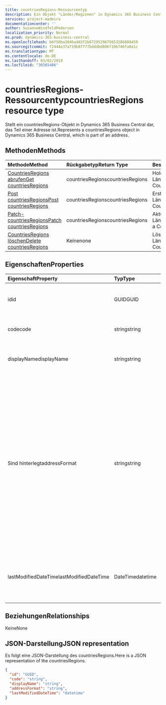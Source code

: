 ```yaml
---
title: countriesRegions-Ressourcentyp
description: Ein Objekt "Länder/Regionen" in Dynamics 365 Business Central.
services: project-madeira
documentationcenter: ''
author: SusanneWindfeldPedersen
localization_priority: Normal
ms.prod: dynamics-365-business-central
ms.openlocfilehash: b6f50ba3046a402f2b8729529675653286808459
ms.sourcegitcommit: f2444a37a719b87777bdddbd086f106746fa0a1c
ms.translationtype: MT
ms.contentlocale: de-DE
ms.lasthandoff: 03/02/2019
ms.locfileid: "30365486"
---
```

# <a name="countriesregions-resource-type"></a><span data-ttu-id="16f37-103">countriesRegions-Ressourcentyp</span><span class="sxs-lookup"><span data-stu-id="16f37-103">countriesRegions resource type</span></span>
<span data-ttu-id="16f37-104">Stellt ein countriesRegions-Objekt in Dynamics 365 Business Central dar, das Teil einer Adresse ist.</span><span class="sxs-lookup"><span data-stu-id="16f37-104">Represents a countriesRegions object in Dynamics 365 Business Central, which is part of an address.</span></span>

## <a name="methods"></a><span data-ttu-id="16f37-105">Methoden</span><span class="sxs-lookup"><span data-stu-id="16f37-105">Methods</span></span>

| <span data-ttu-id="16f37-106">Methode</span><span class="sxs-lookup"><span data-stu-id="16f37-106">Method</span></span>                                                              | <span data-ttu-id="16f37-107">Rückgabetyp</span><span class="sxs-lookup"><span data-stu-id="16f37-107">Return Type</span></span>    |<span data-ttu-id="16f37-108">Beschreibung</span><span class="sxs-lookup"><span data-stu-id="16f37-108">Description</span></span>                |
|:--------------------------------------------------------------------|:---------------|:--------------------------|
|[<span data-ttu-id="16f37-109">CountriesRegions abrufen</span><span class="sxs-lookup"><span data-stu-id="16f37-109">Get countriesRegions</span></span>](../api/dynamics-countriesregions-get.md)      |<span data-ttu-id="16f37-110">countriesRegions</span><span class="sxs-lookup"><span data-stu-id="16f37-110">countriesRegions</span></span>|<span data-ttu-id="16f37-111">Holen Sie sich eine Länder/Regionen.</span><span class="sxs-lookup"><span data-stu-id="16f37-111">Get a Countries/Regions.</span></span>   |
|[<span data-ttu-id="16f37-112">Post countriesRegions</span><span class="sxs-lookup"><span data-stu-id="16f37-112">Post countriesRegions</span></span>](../api/dynamics-create-countriesregions.md)  |<span data-ttu-id="16f37-113">countriesRegions</span><span class="sxs-lookup"><span data-stu-id="16f37-113">countriesRegions</span></span>|<span data-ttu-id="16f37-114">Erstellen Sie eine Länder/Regionen.</span><span class="sxs-lookup"><span data-stu-id="16f37-114">Create a Countries/Regions.</span></span>|
|[<span data-ttu-id="16f37-115">Patch-countriesRegions</span><span class="sxs-lookup"><span data-stu-id="16f37-115">Patch countriesRegions</span></span>](../api/dynamics-countriesregions-update.md) |<span data-ttu-id="16f37-116">countriesRegions</span><span class="sxs-lookup"><span data-stu-id="16f37-116">countriesRegions</span></span>|<span data-ttu-id="16f37-117">Aktualisieren Sie eine Länder/Regionen.</span><span class="sxs-lookup"><span data-stu-id="16f37-117">Update a Countries/Regions.</span></span>|
|[<span data-ttu-id="16f37-118">CountriesRegions löschen</span><span class="sxs-lookup"><span data-stu-id="16f37-118">Delete countriesRegions</span></span>](../api/dynamics-countriesregions-delete.md)|<span data-ttu-id="16f37-119">Keine</span><span class="sxs-lookup"><span data-stu-id="16f37-119">none</span></span>            |<span data-ttu-id="16f37-120">Löschen Sie eine Länder/Regionen.</span><span class="sxs-lookup"><span data-stu-id="16f37-120">Delete a Countries/Regions.</span></span>|

## <a name="properties"></a><span data-ttu-id="16f37-121">Eigenschaften</span><span class="sxs-lookup"><span data-stu-id="16f37-121">Properties</span></span>
| <span data-ttu-id="16f37-122">Eigenschaft</span><span class="sxs-lookup"><span data-stu-id="16f37-122">Property</span></span>       | <span data-ttu-id="16f37-123">Typ</span><span class="sxs-lookup"><span data-stu-id="16f37-123">Type</span></span>       |<span data-ttu-id="16f37-124">Beschreibung</span><span class="sxs-lookup"><span data-stu-id="16f37-124">Description</span></span>                                                  |
|:---------------|:-----------|:------------------------------------------------------------|
|<span data-ttu-id="16f37-125">id</span><span class="sxs-lookup"><span data-stu-id="16f37-125">id</span></span>              |<span data-ttu-id="16f37-126">GUID</span><span class="sxs-lookup"><span data-stu-id="16f37-126">GUID</span></span>        |<span data-ttu-id="16f37-127">Die eindeutige ID des Landes/der Region.</span><span class="sxs-lookup"><span data-stu-id="16f37-127">The unique ID of the country/region.</span></span> <span data-ttu-id="16f37-128">Nicht bearbeitbar.</span><span class="sxs-lookup"><span data-stu-id="16f37-128">Non-editable.</span></span>           |
|<span data-ttu-id="16f37-129">code</span><span class="sxs-lookup"><span data-stu-id="16f37-129">code</span></span>            |<span data-ttu-id="16f37-130">string</span><span class="sxs-lookup"><span data-stu-id="16f37-130">string</span></span>      |<span data-ttu-id="16f37-131">Gibt den Code des Landes/der Region an.</span><span class="sxs-lookup"><span data-stu-id="16f37-131">Specifies the code of the country/region.</span></span>                    |
|<span data-ttu-id="16f37-132">displayName</span><span class="sxs-lookup"><span data-stu-id="16f37-132">displayName</span></span>     |<span data-ttu-id="16f37-133">string</span><span class="sxs-lookup"><span data-stu-id="16f37-133">string</span></span>      |<span data-ttu-id="16f37-134">Gibt den Anzeigenamen des Landes/der Region an.</span><span class="sxs-lookup"><span data-stu-id="16f37-134">Specifies the display name of the country/region.</span></span>            |
|<span data-ttu-id="16f37-135">Sind hinterlegt</span><span class="sxs-lookup"><span data-stu-id="16f37-135">addressFormat</span></span>   |<span data-ttu-id="16f37-136">string</span><span class="sxs-lookup"><span data-stu-id="16f37-136">string</span></span>      |<span data-ttu-id="16f37-137">Gibt das Format der Adresse an, die auf externen Dokumenten angezeigt wird.</span><span class="sxs-lookup"><span data-stu-id="16f37-137">Specifies the format of the address that is displayed on external-facing documents.</span></span> <span data-ttu-id="16f37-138">Sie verknüpfen ein Adressformat mit einem Land/Regionscode, sodass externe Dokumente, die auf Karten oder Dokumenten mit diesem Land/Regionscode basieren, das angegebene Adressformat verwenden.</span><span class="sxs-lookup"><span data-stu-id="16f37-138">You link an address format to a country/region code so that external-facing documents based on cards or documents with that country/region code use the specified address format.</span></span>|
|<span data-ttu-id="16f37-139">lastModifiedDateTime</span><span class="sxs-lookup"><span data-stu-id="16f37-139">lastModifiedDateTime</span></span>|<span data-ttu-id="16f37-140">DateTime</span><span class="sxs-lookup"><span data-stu-id="16f37-140">datetime</span></span>|<span data-ttu-id="16f37-141">Die letzte Uhrzeit, zu der das Land/die Region geändert wurde.</span><span class="sxs-lookup"><span data-stu-id="16f37-141">The last datetime the country/region was modified.</span></span> <span data-ttu-id="16f37-142">Schreibgeschützt.</span><span class="sxs-lookup"><span data-stu-id="16f37-142">Read-Only.</span></span>|  


## <a name="relationships"></a><span data-ttu-id="16f37-143">Beziehungen</span><span class="sxs-lookup"><span data-stu-id="16f37-143">Relationships</span></span>
<span data-ttu-id="16f37-144">Keine</span><span class="sxs-lookup"><span data-stu-id="16f37-144">None</span></span>

## <a name="json-representation"></a><span data-ttu-id="16f37-145">JSON-Darstellung</span><span class="sxs-lookup"><span data-stu-id="16f37-145">JSON representation</span></span>

<span data-ttu-id="16f37-146">Es folgt eine JSON-Darstellung des countriesRegions.</span><span class="sxs-lookup"><span data-stu-id="16f37-146">Here is a JSON representation of the countriesRegions.</span></span>


```json
{
  "id": "GUID",
  "code": "string",
  "displayName": "string",
  "addressFormat": "string",
  "lastModifiedDateTime": "datetime"
}

```


